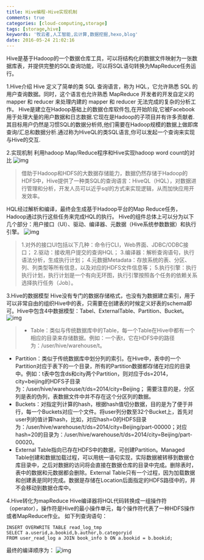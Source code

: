 ```yaml
---
title: Hive编程-Hive实现机制
comments: true
categories: [cloud-computing,storage]
tags: [storage,hive]
keywords: '牧云者,人工智能,云计算,数据挖掘,hexo,blog'
date: 2016-05-24 21:02:16
---
```

Hive是基于Hadoop的一个数据仓库工具，可以将结构化的数据文件映射为一张数据库表，并提供完整的SQL查询功能，可以将SQL语句转换为MapReduce任务运行。
<!--more-->
1.Hive介绍
Hive 定义了简单的类 SQL 查询语言，称为 HQL，它允许熟悉 SQL 的用户查询数据。同时，这个语言也允许熟悉 MapReduce 开发者的开发自定义的 mapper 和 reducer 来处理内建的 mapper 和 reducer 无法完成的复杂的分析工作。
Hive是建立在Hadoop基础上的数据仓库软件包,在开始阶段,它被Facebook用于处理大量的用户数据和日志数据.它现在是Hadoop的子项目并有许多贡献者.其目标用户仍然是习惯SQL的数据分析师,他们需要在Hadoop规模的数据上做即席查询/汇总和数据分析.通过称为HiveQL的类SQL语言,你可以发起一个查询来实现与Hive的交互.

2.实现机制
利用hadoop Map/Reduce程序和Hive实现hadoop word count的对比
![img](img/chapter0000.jpeg)
>借助于Hadoop和HDFS的大数据存储能力，数据仍然存储于Hadoop的HDFS中，Hive提供了一种类SQL的查询语言：HiveQL（HQL），对数据进行管理和分析，开发人员可以近乎sql的方式来实现逻辑，从而加快应用开发效率。

HQL经过解析和编译，最终会生成基于Hadoop平台的Map Reduce任务，Hadoop通过执行这些任务来完成HQL的执行。
Hive的组件总体上可以分为以下几个部分：用户接口（UI）、驱动、编译器、元数据（Hive系统参数数据）和执行引擎。
![img](img/chapter00020.png)
>1.对外的接口UI包括以下几种：命令行CLI，Web界面、JDBC/ODBC接口；
2.驱动：接收用户提交的查询HQL；
3.编译器：解析查询语句，执行语法分析，生成执行计划；
4.元数据Metadata：存放系统的表、分区、列、列类型等所有信息，以及对应的HDFS文件信息等；
5.执行引擎：执行执行计划，执行计划是一个有向无环图，执行引擎按照各个任务的依赖关系选择执行任务（Job）。

3.Hive的数据模型
Hive没有专门的数据存储格式，也没有为数据建立索引，用于可以非常自由的组织Hive中的表，只需要在创建表的时候定义好表的schema即可。Hive中包含4中数据模型：Tabel、ExternalTable、Partition、Bucket。
![img](img/chapter00030.png)
>* Table：类似与传统数据库中的Table，每一个Table在Hive中都有一个相应的目录来存储数据。例如：一个表t，它在HDFS中的路径为：/user/hive/warehouse/t。
* Partition：类似于传统数据库中划分列的索引。在Hive中，表中的一个Partition对应于表下的一个目录，所有的Partition数据都存储在对应的目录中。例如：t表中包含ds和city两个Partition，则对应于ds=2014，city=beijing的HDFS子目录为：/user/hive/warehouse/t/ds=2014/city=Beijing； 需要注意的是，分区列是表的伪列，表数据文件中并不存在这个分区列的数据。
* Buckets：对指定列计算的hash，根据hash值切分数据，目的是为了便于并行，每一个Buckets对应一个文件。将user列分数至32个Bucket上，首先对user列的值计算hash，比如，对应hash=0的HDFS目录为：/user/hive/warehouse/t/ds=2014/city=Beijing/part-00000；对应hash=20的目录为：/user/hive/warehouse/t/ds=2014/city=Beijing/part-00020。
* External Table指向已存在HDFS中的数据，可创建Partition。Managed Table创建和数据加载过程，可以用统一语句实现，实际数据被转移到数据仓库目录中，之后对数据的访问将会直接在数据仓库的目录中完成。删除表时，表中的数据和元数据都会删除。External Table只有一个过程，因为加载数据和创建表是同时完成。数据是存储在Location后面指定的HDFS路径中的，并不会移动到数据仓库中。

4.Hive转化为mapReduce
Hive编译器将HQL代码转换成一组操作符（operator），操作符是Hive的最小操作单元，每个操作符代表了一种HDFS操作或者MapReduce作业。
如下列查询语句：
```
INSERT OVERWRITE TABLE read_log_tmp
SELECT a.userid,a.bookid,b.author,b.categoryid
FROM user_read_log a JOIN book_info b ON a.bookid = b.bookid;
```
最终的编译顺序为：
![img](img/chapter080008.png)

